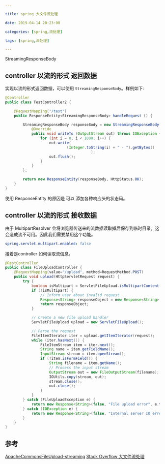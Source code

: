 ```yaml
---

title: spring 大文件流处理

date: 2019-04-14 20:23:00

categories: [spring,流处理]

tags: [spring,流处理]

---
```


StreamingResponseBody

<!--more-->


## controller 以流的形式 返回数据

实现以流的形式返回数据，可以使用 `StreamingResponseBody`。样例如下:

```java
@Controller
public class TestController2 {

    @RequestMapping("/test")
    public ResponseEntity<StreamingResponseBody> handleRequest () {

        StreamingResponseBody responseBody = new StreamingResponseBody() {
            @Override
            public void writeTo (OutputStream out) throws IOException {
                for (int i = 0; i < 1000; i++) {
                    out.write(
                            (Integer.toString(i) + " - ").getBytes()
                                       );
                    out.flush();
                }
            }
        };

        return new ResponseEntity(responseBody, HttpStatus.OK);
    }
}
```

使用 ResponseEntity 的原因是 可以 添加各种响应头的状态码。


## controller 以流的形式 接收数据

由于 MultipartResolver 会将浏览器传送来的流数据读取掉后保存到临时目录，这会造成流不可用。因此我们需要禁用这个功能。

```yaml
spring.servlet.multipart.enabled: false
```

接着是controller 如何读取流信息。

```java
@RestController
public class FileUploadController {
    @RequestMapping(value="/upload", method=RequestMethod.POST)
    public void upload(HttpServletRequest request) {
        try {
            boolean isMultipart = ServletFileUpload.isMultipartContent(request);
            if (!isMultipart) {
                // Inform user about invalid request
                Response<String> responseObject = new Response<String>(false, "Not a multipart request.", "");
                return responseObject;
            }

            // Create a new file upload handler
            ServletFileUpload upload = new ServletFileUpload();

            // Parse the request
            FileItemIterator iter = upload.getItemIterator(request);
            while (iter.hasNext()) {
                FileItemStream item = iter.next();
                String name = item.getFieldName();
                InputStream stream = item.openStream();
                if (!item.isFormField()) {
                    String filename = item.getName();
                    // Process the input stream
                    OutputStream out = new FileOutputStream(filename);
                    IOUtils.copy(stream, out);
                    stream.close();
                    out.close();
                }
            }
        } catch (FileUploadException e) {
            return new Response<String>(false, "File upload error", e.toString());
        } catch (IOException e) {
            return new Response<String>(false, "Internal server IO error", e.toString());
        }
    }
}
```


## 参考
[ApacheCommonsFileUpload-streaming](http://commons.apache.org/proper/commons-fileupload/streaming.html)
[Stack Overflow 大文件流处理](https://stackoverflow.com/questions/32782026/springboot-large-streaming-file-upload-using-apache-commons-fileupload)